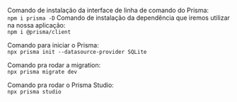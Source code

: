 Comando de instalação da interface de linha de comando do Prisma: <br>
` npm i prisma -D `
Comando de instalação da dependência que iremos utilizar na nossa aplicação:<br>
` npm i @prisma/client `

Comando para iniciar o Prisma:<br>
` npx prisma init --datasource-provider SQLite `

Comando pra rodar a migration:<br>
` npx prisma migrate dev `

Comando pra rodar o Prisma Studio:<br>
` npx prisma studio `
